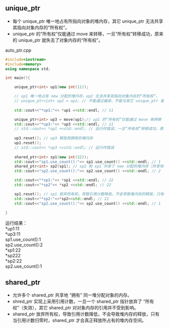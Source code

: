 ## unique_ptr
* 每个 unique_ptr 唯一地占有所指向对象的堆内存，其它 unique_ptr 无法共享其指向对象内存的“所有权”。
* unique_ptr 的“所有权”仅能通过 move 来转移，一旦“所有权”转移成功，原来的 unique_ptr 就失去了对象内存的“所有权”。

auto_ptr.cpp
```.cpp
#include<iostream>
#include<memory>
using namespace std;

int main(){

	unique_ptr<int> up1(new int(11));

	// up1 唯一地占有 new 分配的堆内存，up2 无法共享其指向对象内存的“所有权”。
	// unique_ptr<int> up2 = up1; // 不能通过编译，不能与其它 unique_ptr 类型的指针对象共享所指对象的内存。
	
	std::cout<<"*up1:"<< *up1 <<std::endl; // 11

	unique_ptr<int> up3 = move(up1);// up1 的“所有权”仅能通过 move 来转移
	std::cout<<"*up3:"<< *up3 <<std::endl; // 11
	// std::cout<< *up1 <<std::endl; // 运行时错误，一旦“所有权”转移成功，原来的 up1 就失去了对象内存的“所有权”。
	
	up3.reset(); // up3 释放其拥有的堆内存
	up1.reset();
	// std::cout<< *up3 <<std::endl; // 运行时错误
	
	shared_ptr<int> sp1(new int(22));
	std::cout<<"sp1.use_count():"<< sp1.use_count() <<std::endl; // 1
	shared_ptr<int> sp2(sp1); // sp2 和 sp1 共享了 new 分配的堆内存（共享地 “拥有” 同一堆分配对象的内存）
	std::cout<<"sp2.use_count():"<< sp2.use_count() <<std::endl; // 2

	std::cout<<"*sp1:"<< *sp1 <<std::endl; // 22
	std::cout<<"*sp2"<< *sp2 <<std::endl; // 22

	sp1.reset(); // sp1 放弃所有权，导致引用计数降低，不会导致堆内存的释放，只有当引用计数归零时，shared_ptr 释放所占有的堆内存空间
	std::cout<<"*sp2:"<<*sp2<<std::endl; // 22
	std::cout<<"sp2.use_count():"<< sp2.use_count() <<std::endl; // 1
	
}
```

运行结果：<br>
*up1:11<br>
*up3:11<br>
sp1.use_count():1<br>
sp2.use_count():2<br>
*sp1:22<br>
*sp222<br>
*sp2:22<br>
sp2.use_count():1<br>


## shared_ptr
* 允许多个 shared_ptr 共享地 “拥有” 同一堆分配对象的内存。
* shred_ptr 实现上采用引用计数，一旦一个 shared_ptr 指针放弃了 “所有权”（失效），其它 shared_ptr 对对象内存的引用并不受到影响。
* shared_ptr 放弃所有权，导致引用计数降低，不会导致堆内存的释放，只有当引用计数归零时，shared_ptr 才会真正释放所占有的堆内存空间。
